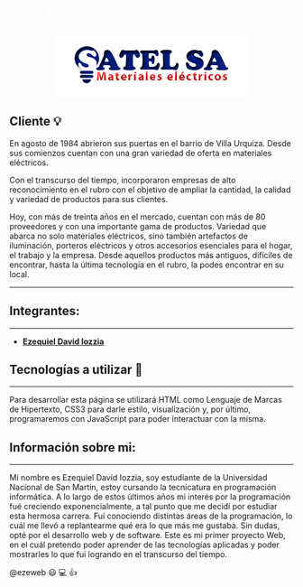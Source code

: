 <!--  HEADINGS -->
# <center> <span style="color:white"> Proyecto web development </span>


<p align="center">
  <img src="SATELSA.png" />
</p>

## Cliente :bulb:

En agosto de 1984 abrieron sus puertas en el barrio de Villa Urquiza. Desde sus comienzos cuentan con una gran variedad de oferta en materiales eléctricos.

Con el transcurso del tiempo, incorporaron empresas de alto reconocimiento en el rubro con el objetivo de ampliar la cantidad, la calidad y variedad de productos para sus clientes.

Hoy, con más de treinta años en el mercado, cuentan con más de 80 proveedores y con una importante gama de productos. Variedad que abarca no solo materiales eléctricos, sino también artefactos de iluminación, porteros eléctricos y otros accesorios esenciales para el hogar, el trabajo y la empresa.
Desde aquellos productos más antiguos, difíciles de encontrar, hasta la última tecnología en el rubro, la podes encontrar en su local.


---
## Integrantes:
---
<!-- strong -->
*
    **[Ezequiel David Iozzia](https://www.linkedin.com/in/ezequieliozzia/)**


## Tecnologías a utilizar :wrench:
---
Para desarrollar esta página se utilizará HTML como Lenguaje de Marcas de Hipertexto, CSS3 para darle estilo, visualización y, por último, programaremos con JavaScript para poder interactuar con la misma. 

## Información sobre mi: 
---

Mi nombre es Ezequiel David Iozzia, soy estudiante de la Universidad Nacional de San Martin, estoy cursando la tecnicatura en programación informática. A lo largo de estos últimos años mi interés por la programación fué creciendo exponencialmente, a tal punto que me decidí por estudiar esta hermosa carrera. Fuí conociendo distintas áreas de la programación, lo cuál me llevó a replantearme qué era lo que más me gustaba. Sin dudas, opté por el desarrollo web y de software.
Este es mi primer proyecto Web, en el cuál pretendo poder aprender de las tecnologías aplicadas y poder mostrarles lo que fui logrando en el transcurso del tiempo. 


@ezeweb :smiley: :computer: :+1: